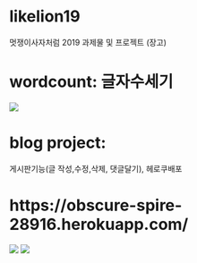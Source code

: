 # likelion19

멋쟁이사자처럼 2019 
과제물 및 프로젝트 (장고)

<h1>wordcount: 글자수세기</h1>
<img src="https://user-images.githubusercontent.com/51702223/167956562-a48445f0-8fb0-4c8e-9a9f-0f6e1e8703ca.png" />


<h1>blog project:</h1>
게시판기능(글 작성,수정,삭제, 댓글달기), 헤로쿠배포
  <h1>https://obscure-spire-28916.herokuapp.com/</h1>
<img src="https://user-images.githubusercontent.com/51702223/167956264-db9a1334-3608-4057-84a8-369dcfa51b73.png" />
<img src="https://user-images.githubusercontent.com/51702223/167956311-21a11766-b622-4c6f-afca-f7402fcf29a1.png" />  
